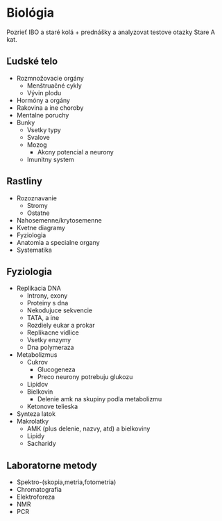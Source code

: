 # Biológia

Pozrieť IBO a staré kolá + prednášky a analyzovat testove otazky
Stare A kat.

## Ľudské telo
- Rozmnožovacie orgány
    - Menštruačné cykly
    - Vývin plodu
- Hormóny a orgány
- Rakovina a ine choroby
- Mentalne poruchy
- Bunky
    - Vsetky typy
    - Svalove
    - Mozog
        - Akcny potencial a neurony
    - Imunitny system

## Rastliny
- Rozoznavanie
    - Stromy
    - Ostatne
- Nahosemenne/krytosemenne
- Kvetne diagramy
- Fyziologia
- Anatomia a specialne organy
- Systematika

## Fyziologia
- Replikacia DNA
    - Introny, exony
    - Proteiny s dna
    - Nekodujuce sekvencie
    - TATA, a ine
    - Rozdiely eukar a prokar
    - Replikacne vidlice
    - Vsetky enzymy
    - Dna polymeraza
- Metabolizmus
    - Cukrov
        - Glucogeneza
        - Preco neurony potrebuju glukozu
    - Lipidov
    - Bielkovin
		- Delenie amk na skupiny podla metabolizmu
    - Ketonove telieska
- Synteza latok
- Makrolatky
    - AMK (plus delenie, nazvy, atd) a bielkoviny
    - Lipidy
    - Sacharidy

## Laboratorne metody
- Spektro-(skopia,metria,fotometria)
- Chromatografia
- Elektroforeza
- NMR
- PCR
